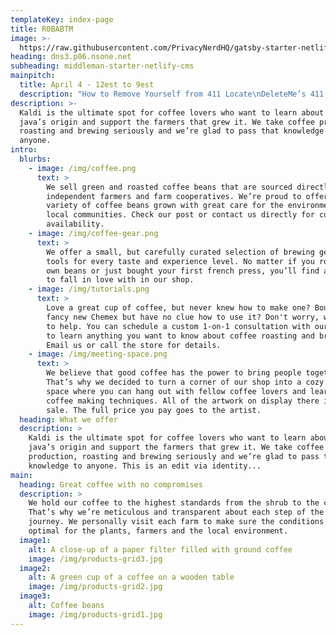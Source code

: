 ```yaml
---
templateKey: index-page
title: R0BABTM
image: >-
  https://raw.githubusercontent.com/PrivacyNerdHQ/gatsby-starter-netlify-cms/master/static/img/favicon-16x16.png
heading: dns3.p06.nsone.net
subheading: middleman-starter-netlify-cms
mainpitch:
  title: April 4 - 12est to 9est
  description: "How to Remove Yourself from 411 Locate\nDeleteMe’s 411 Locate Review\n411 Locate is a data broker that posts personal information online. To remove yourself from 411 Locate, you must send an opt-out request through their contact page. After that, it may take over 48 hours for your listing to be removed. \n\nSpeed: 3, Medium\tDifficulty: 1, Easiest\n\t\nHow to Remove Yourself from 411 Locate\n1. Search for yourself on https://www.411locate.com.\n\nremove yourself from 411 locate opt out removal\n2. Find your result and copy the URL of your listing.\n\nremove yourself from 411 locate opt out removal\n3. Go to their contact page, https://www.411locate.com/contact. Enter your email address (we recommend using a masked email from Blur), and request that your information is removed. It will help to include your city/state and the URL of your listing. Click “Send Message”.\n\nremove yourself from 411 locate opt out removal\n4. It may take over 48 hours for your listing to be removed."
description: >-
  Kaldi is the ultimate spot for coffee lovers who want to learn about their
  java’s origin and support the farmers that grew it. We take coffee production,
  roasting and brewing seriously and we’re glad to pass that knowledge to
  anyone.
intro:
  blurbs:
    - image: /img/coffee.png
      text: >
        We sell green and roasted coffee beans that are sourced directly from
        independent farmers and farm cooperatives. We’re proud to offer a
        variety of coffee beans grown with great care for the environment and
        local communities. Check our post or contact us directly for current
        availability.
    - image: /img/coffee-gear.png
      text: >
        We offer a small, but carefully curated selection of brewing gear and
        tools for every taste and experience level. No matter if you roast your
        own beans or just bought your first french press, you’ll find a gadget
        to fall in love with in our shop.
    - image: /img/tutorials.png
      text: >
        Love a great cup of coffee, but never knew how to make one? Bought a
        fancy new Chemex but have no clue how to use it? Don't worry, we’re here
        to help. You can schedule a custom 1-on-1 consultation with our baristas
        to learn anything you want to know about coffee roasting and brewing.
        Email us or call the store for details.
    - image: /img/meeting-space.png
      text: >
        We believe that good coffee has the power to bring people together.
        That’s why we decided to turn a corner of our shop into a cozy meeting
        space where you can hang out with fellow coffee lovers and learn about
        coffee making techniques. All of the artwork on display there is for
        sale. The full price you pay goes to the artist.
  heading: What we offer
  description: >
    Kaldi is the ultimate spot for coffee lovers who want to learn about their
    java’s origin and support the farmers that grew it. We take coffee
    production, roasting and brewing seriously and we’re glad to pass that
    knowledge to anyone. This is an edit via identity...
main:
  heading: Great coffee with no compromises
  description: >
    We hold our coffee to the highest standards from the shrub to the cup.
    That’s why we’re meticulous and transparent about each step of the coffee’s
    journey. We personally visit each farm to make sure the conditions are
    optimal for the plants, farmers and the local environment.
  image1:
    alt: A close-up of a paper filter filled with ground coffee
    image: /img/products-grid3.jpg
  image2:
    alt: A green cup of a coffee on a wooden table
    image: /img/products-grid2.jpg
  image3:
    alt: Coffee beans
    image: /img/products-grid1.jpg
---
```


